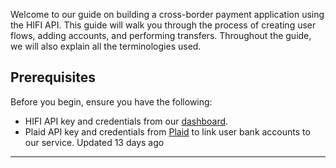 Welcome to our guide on building a cross\-border payment application using the HIFI API. This guide will walk you through the process of creating user flows, adding accounts, and performing transfers. Throughout the guide, we will also explain all the terminologies used.


Prerequisites
-------------


Before you begin, ensure you have the following:


* HIFI API key and credentials from our [dashboard](https://dashboard.hifibridge.com/).
* Plaid API key and credentials from [Plaid](https://plaid.com/docs) to link user bank accounts to our service.
Updated 13 days ago 



---

